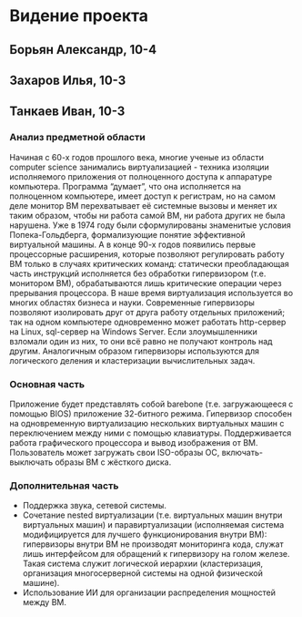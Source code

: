 # Видение проекта
## Борьян Александр, 10-4
## Захаров Илья, 10-3
## Танкаев Иван, 10-3
### Анализ предметной области
Начиная с 60-х годов прошлого века, многие ученые из области computer science занимались виртуализацией - техника изоляции исполняемого приложения от полноценного доступа к аппаратуре компьютера. Программа “думает”, что она исполняется на полноценном компьютере, имеет доступ к регистрам, но на самом деле монитор ВМ перехватывает её системные вызовы и меняет их таким образом, чтобы ни работа самой ВМ, ни работа других не была нарушена. Уже в 1974 году были сформулированы знаменитые условия Попека-Гольдберга, формализующие понятие эффективной виртуальной машины. А в конце 90-х годов появились первые процессорные расширения, которые позволяют регулировать работу ВМ только в случаях критических команд: статически преобладающая часть инструкций исполняется без обработки гипервизором (т.е. монитором ВМ), обрабатываются лишь критические операции через прерывания процессора.
В наше время виртуализация используется во многих областях бизнеса и науки. Современные гипервизоры позволяют изолировать друг от друга работу отдельных приложений; так на одном компьютере одновременно может работать http-сервер на Linux, sql-сервер на Windows Server. Если злоумышленники взломали один из них, то они всё равно не получают контроль над другим. Аналогичным образом гипервизоры используются для логического деления и кластеризации вычислительных задач.
### Основная часть
Приложение будет представлять собой barebone (т.е. загружающееся с помощью BIOS) приложение 32-битного режима. Гипервизор способен на одновременную виртуализацию нескольких виртуальных машин с переключением между ними с помощью клавиатуры. Поддерживается работа графического процессора и вывод изображения от ВМ. Пользователь может загружать свои ISO-образы ОС, включать-выключать образы ВМ с жёсткого диска.
### Дополнительная часть
* Поддержка звука, сетевой системы.
* Сочетание nested виртуализации (т.е. виртуальных машин внутри виртуальных машин) и паравиртуализации (исполняемая система модифицируется для лучшего функционирования внутри ВМ): гипервизоры внутри ВМ не производят мониторинга кода, служат лишь интерфейсом для обращений к гипервизору на голом железе. Такая система служит логической иерархии (кластеризация, организация многосерверной системы на одной физической машине).
* Использование ИИ для организации распределения мощностей между ВМ.